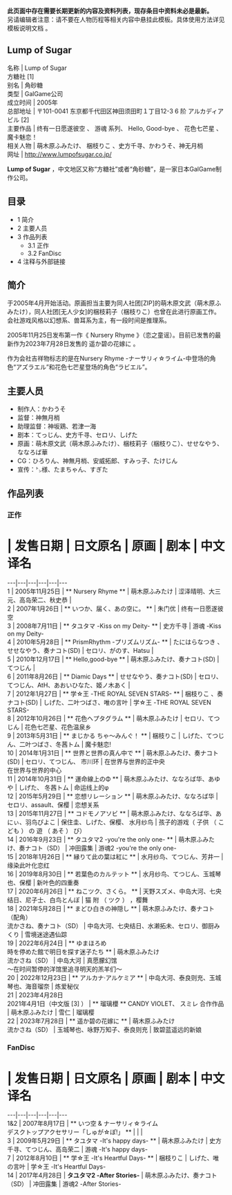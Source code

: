 **此页面中存在需要长期更新的内容及资料列表，现存条目中资料未必是最新。**  
另请编辑者注意：请不要在人物历程等相关内容中悬挂此模板。具体使用方法详见  模板说明文档  。

Lump of Sugar  
---  
名称  |  Lump of Sugar   
方糖社  [1]  
别名  |  角砂糖   
类型  |  GalGame公司   
成立时间  |  2005年   
总部地址  |  〒101-0041 东京都千代田区神田须田町１丁目12-3 6 阶 アルカディアビル  [2]   
主要作品  |  终有一日愿遂彼空  、  游魂  系列、  Hello, Good-bye  、  花色七芒星  、  魔卡魅恋！   
相关人物  |  萌木原ふみたけ、  梱枝りこ  、史方千寻、かわうそ、神无月梢   
网址  |  http://www.lumpofsugar.co.jp/   
  
**Lump of Sugar** ，中文地区又称“方糖社”或者“角砂糖”，是一家日本GalGame制作公司。

##  目录

  * 1  简介 
  * 2  主要人员 
  * 3  作品列表 
    * 3.1  正作 
    * 3.2  FanDisc 
  * 4  注释与外部链接 

##  简介

于2005年4月开始活动。原画担当主要为同人社团[ZIP]的萌木原文武（萌木原ふみたけ），同人社团[无人少女]的梱枝莉子（梱枝りこ）也曾在此进行原画工作。会社游戏风格以幻想系、兽耳系为主，有一段时间是推理系。

2005年11月25日发布第一作《  Nursery Rhyme  》（恋之童谣）。目前已发售的最新作为2023年7月28日发售的  遥か碧の花嫁に  。

作为会社吉祥物标志的是在Nursery Rhyme -ナーサリィ☆ライム-中登场的角色“アズラエル”和花色七芒星登场的角色“ラビエル”。

##  主要人员

  * 制作人：かわうそ 
  * 监督：神無月梢 
  * 助理监督：神坂鶏、若津一海 
  * 剧本：てっじん、史方千寻、セロリ、しげた 
  * 原画：萌木原文武（萌木原ふみたけ）、梱枝莉子（梱枝りこ）、せせなやう、ななろば華 
  * CG：ひろりん、神無月梢、安威拓郎、すみっ子、たけじん 
  * 宣传：㌧様、たまちゃん、すぎた 

##  作品列表

###  正作

#  |  发售日期  |  日文原名  |  原画  |  剧本  |  中文译名   
---|---|---|---|---|---  
1  |  2005年11月25日  |  ** Nursery Rhyme  ** |  萌木原ふみたけ  |  涩泽晴明、大三元、高岛荣二、秋史恭  |   
2  |  2007年1月26日  |  ** いつか、届く、あの空に。  ** |  朱门优  |  终有一日愿遂彼空   
3  |  2008年7月11日  |  ** タユタマ -Kiss on my Deity-  ** |  史方千寻  |  游魂 -Kiss on my Deity-   
4  |  2010年5月28日  |  ** PrismRhythm -プリズムリズム-  ** |  たにはらなつき  、せせなやう、奏ナコト(SD)  |  セロリ、がのす、Hatsu  |   
5  |  2010年12月17日  |  ** Hello,good-bye  ** |  萌木原ふみたけ、奏ナコト(SD)  |  てつじん  |   
6  |  2011年8月26日  |  ** Diamic Days  ** |  せせなやう、奏ナコト(SD)  |  セロリ、てつじん、AtH、あおいひなた、姬ノ木あく  |   
7  |  2012年1月27日  |  ** 学☆王 -THE ROYAL SEVEN STARS-  ** |  梱枝りこ  、奏ナコト(SD)  |  しげた、二叶つばさ、唯の言叶  |  学☆王 -THE ROYAL SEVEN STARS-   
8  |  2012年10月26日  |  ** 花色ヘプタグラム  ** |  萌木原ふみたけ  |  セロリ、てつじん  |  花色七芒星、花色温泉乡   
9  |  2013年5月31日  |  ** まじかる ちゃ～みんぐ！  ** |  梱枝りこ  |  しげた、てつじん、二叶つばさ、冬茜トム  |  魔卡魅恋!   
10  |  2014年1月31日  |  ** 世界と世界の真ん中で  ** |  萌木原ふみたけ、奏ナコト(SD)  |  セロリ、てつじん、  市川环  |  在世界与世界的正中央   
在世界与世界的中心  
11  |  2014年10月31日  |  ** 運命線上のΦ  ** |  萌木原ふみたけ、ななろば华、あゆや  |  しげた、  冬茜トム  |  命运线上的φ   
12  |  2015年5月29日  |  ** 恋想リレーション  ** |  萌木原ふみたけ、ななろば华  |  セロリ、assault、保樱  |  恋想关系   
13  |  2015年11月27日  |  ** コドモノアソビ  ** |  萌木原ふみたけ、ななろば华、あにぃ、羽鸟ぴよこ  |  保住圭、しげた、保樱、  水月纱鸟  |  孩子的游戏（  子供  （  こども  ）  の  遊  （  あそ  ）  び）   
14  |  2016年9月23日  |  ** タユタマ2 -you're the only one-  ** |  萌木原ふみたけ、奏ナコト（SD）  |  冲田露集  |  游魂2 -you're the only one-   
15  |  2018年1月26日  |  ** 縁りて此の葉は紅に  ** |  水月纱鸟、てつじん、芳井一  |  缘染此叶化恋红   
16  |  2019年8月30日  |  ** 若葉色のカルテット  ** |  水月纱鸟、てつじん、玉城琴也、保樱  |  新叶色的四重奏   
17  |  2020年6月26日  |  ** ねこツク、さくら。  ** |  天野スズメ、中岛大河、七央结日、尼子士、白鸟とんぼ  |  猫  附  （  ツク  ）  ，樱舞   
18  |  2021年5月28日  |  ** まどひ白きの神隠し  ** |  萌木原ふみたけ、奏ナコト（配角）   
流かさね、奏ナコト（SD）  |  中岛大河、七央结日、水濑拓未、セロリ、御厨みくり  |  雪境迷途遇仙踪   
19  |  2022年6月24日  |  ** ゆまほろめ   
時を停めた館で明日を探す迷子たち  ** |  萌木原ふみたけ   
流かさね（SD）  |  中岛大河  |  真愿朦幻馆   
～在时间暂停的洋馆里追寻明天的羔羊们～  
20  |  2022年12月23日  |  ** アルカナ·アルケミア  ** |  中岛大河、泰良则充、玉城琴也、海音瑠奈  |  炼爱秘仪   
21  |  2023年4月28日   
2021年4月1日（中文版  [3]  ）  |  ** 瑠璃櫻  ** CANDY VIOLET、  スミレ  合作作品  |  萌木原ふみたけ  |  雪仁  |  瑠璃樱   
22  |  2023年7月28日  |  ** 遥か碧の花嫁に  ** |  萌木原ふみたけ   
流かさね（SD）  |  玉城琴也、咏野万知子、泰良则充  |  致碧蓝遥远的新娘   
  
###  FanDisc

#  |  发售日期  |  日文原名  |  原画  |  剧本  |  中文译名   
---|---|---|---|---|---  
1&2  |  2007年8月17日  |  ** いつ空  & ナーサリィ☆ライム    
デスクトップアクセサリー「しゅが☆ぽ!」  ** |  |  |   
3  |  2009年5月29日  |  ** タユタマ -It's happy days-  ** |  萌木原ふみたけ  |  史方千寻、てつじん、高岛荣二  |  游魂 -It's happy days-   
7  |  2012年8月10日  |  ** 学☆王 -It's Heartful Days-  ** |  梱枝りこ  |  しげた、唯の言叶  |  学☆王 -It's Heartful Days-   
14  |  2017年4月28日  |  **タユタマ2 -After Stories-** |  萌木原ふみたけ、奏ナコト（SD）  |  冲田露集  |  游魂2 -After Stories-   
  